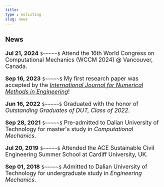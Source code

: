 ```yaml
---
title:
type : nolisting
slug: news
---
```

## <p align="left">News</p>
<b><font size="4">Jul 21, 2024</b> `$~~~~~$` Attend the 16th World Congress on Computational Mechanics (WCCM 2024) @ Vancouver, Canada.

<b>Sep 16, 2023</b> `$~~~~~$` My first research paper was accepted by the [*International Journal for Numerical Methods in Engineering*](https://onlinelibrary.wiley.com/journal/10970207)!

<b>Jun 16, 2022</b> `$~~~~~$` Graduated with the honor of *Outstanding Graduates of DUT, Class of 2022*.

<b>Sep 28, 2021</b> `$~~~~~$` Pre-admitted to Dalian University of Technology for master's study in *Computational Mechanics*.

<b>Jul 20, 2019</b> `$~~~~~$` Attended the ACE Sustainable Civil Engineering Summer School at Cardiff University, UK.

<b>Sep 01, 2018</b> `$~~~~~$` Admitted to Dalian University of Technology for undergraduate study in *Engineering Mechanics*.